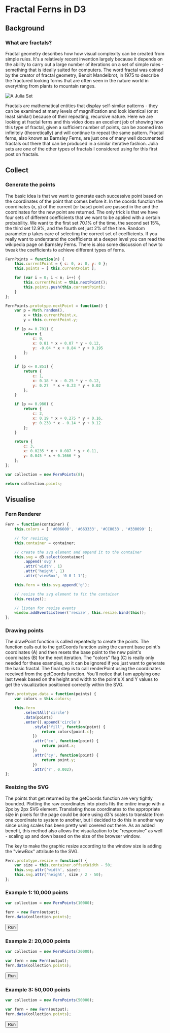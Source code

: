 # Fractal Ferns in D3

## Background

### What are fractals?

Fractal geometry describes how how visual complexity can be created from simple rules.  It's a relatively recent invention largely because it depends on the ability to carry out a large number of iterations on a set of simple rules - something that is ideally suited for computers.  The word fractal was coined by the creator of fractal geometry, Benoit Mandelbrot, in 1975 to describe the fractured looking forms that are often seen in the nature world in everything from plants to mountain ranges.

![A Julia Set](https://upload.wikimedia.org/wikipedia/commons/thumb/b/b1/Julia_set_%28ice%29.png/256px-Julia_set_%28ice%29.png)

Fractals are mathematical entities that display self-similar patterns - they can be examined at many levels of magnification and look identical (or at least similar) because of their repeating, recursive nature.  Here we are looking at fractal ferns and this video does an excellent job of showing how this type of fractal, given a sufficient number of points, can be zoomed into infinitely (theoretically) and will continue to repeat the same pattern.  Fractal ferns, also known as Barnsley Ferns, are just one of many well documented fractals out there that can be produced in a similar iterative fashion.  Julia sets are one of the other types of fractals I considered using for this first post on fractals.

## Collect

### Generate the points

The basic idea is that we want to generate each successive point based on the coordinates of the point that comes before it.  In the coords function the coordinates (x, y) of the current (or base) point are passed in the and the coordinates for the new point are returned.  The only trick is that we have four sets of different coefficients that we want to be applied with a certain probability.  We want to the first set 70.1% of the time, the second set 15%, the third set 12.9%, and the fourth set just 2% of the time.  Random parameter p takes care of selecting the correct set of coefficients.  If you really want to understand the coefficients at a deeper level you can read the wikipedia page on Barnsley Ferns.  There is also some discussion of how to tweak the coefficients to achieve different types of ferns.

```js
FernPoints = function(n) {
    this.currentPoint = { c: 0, x: 0, y: 0 };
    this.points = [ this.currentPoint ];

    for (var i = 0; i < n; i++) {
        this.currentPoint = this.nextPoint();
        this.points.push(this.currentPoint);
    }
};

FernPoints.prototype.nextPoint = function() {
    var p = Math.random(),
        x = this.currentPoint.x,
        y = this.currentPoint.y;

    if (p <= 0.701) {
        return {
            c: 0,
            x: 0.81 * x + 0.07 * y + 0.12,
            y: -0.04 * x + 0.84 * y + 0.195
        };
    }

    if (p <= 0.851) {
        return {
            c: 1,
            x: 0.18 * x - 0.25 * y + 0.12,
            y: 0.27  * x + 0.23 * y + 0.02
        };
    }

    if (p <= 0.980) {
        return {
            c: 2,
            x: 0.19 * x + 0.275 * y + 0.16,
            y: 0.238 * x - 0.14 * y + 0.12
        };
    }

    return {
        c: 3,
        x: 0.0235 * x + 0.087 * y + 0.11,
        y: 0.045 * x + 0.1666 * y
    };
};
```

```js
var collection = new FernPoints(8);

return collection.points;
```

## Visualise

### Fern Renderer

```js
Fern = function(container) {
    this.colors = [ '#006600', '#663333', '#CC0033', '#330099' ];

    // for resizing
    this.container = container;

    // create the svg element and append it to the container
    this.svg = d3.select(container)
        .append('svg')
        .attr('width', 1)
        .attr('height', 1)
        .attr('viewBox', '0 0 1 1');

    this.fern = this.svg.append('g');

    // resize the svg element to fit the container
    this.resize();

    // listen for resize events
    window.addEventListener('resize', this.resize.bind(this));
};
```

### Drawing points

The drawPoint function is called repeatedly to create the points.  The function calls out to the getCoords function using the current base point's coordinates (A) and then resets the base point to the new point's coordinates (B) for the next iteration.  The "colors" flag (C) is really only needed for these examples, so it can be ignored if you just want to generate the basic fractal.  The final step is to call renderPoint using the coordinates received from the getCoords function.  You'll notice that I am applying one last tweak based on the height and width to the point's X and Y values to get the visualization positioned correctly within the SVG.

```js
Fern.prototype.data = function(points) {
    var colors = this.colors;

    this.fern
        .selectAll('circle')
        .data(points)
        .enter().append('circle')
            .style('fill', function(point) {
                return colors[point.c];
            })
            .attr('cx', function(point) {
                return point.x;
            })
            .attr('cy', function(point) {
                return point.y;
            })
            .attr('r', 0.002);
};
```

### Resizing the SVG

The points that get returned by the getCoords function are very tightly bounded.  Plotting the raw coordinates into pixels fits the entire image with a 2px by 2px SVG element. Translating those coordinates to the appropriate size in pixels for the page could be done using d3's scales to translate from one coordinate to system to another, but I decided to do this in another way since using scales has been pretty well covered out there.  As an added benefit, this method also allows the visualization to be "responsive" as well - scaling up and down based on the size of the browser window.

The key to make the graphic resize according to the window size is adding the "viewBox" attribute to the SVG.

```js
Fern.prototype.resize = function() {
    var size = this.container.offsetWidth - 50;
    this.svg.attr('width', size);
    this.svg.attr('height', size / 2 - 50);
};
```

### Example 1: 10,000 points

```js
var collection = new FernPoints(10000);

fern = new Fern(output);
fern.data(collection.points);
```

<button>Run</button>

### Example 2: 20,000 points

```js
var collection = new FernPoints(20000);

var fern = new Fern(output);
fern.data(collection.points);
```

<button>Run</button>

### Example 3: 50,000 points

```js
var collection = new FernPoints(50000);

var fern = new Fern(output);
fern.data(collection.points);
```

<button>Run</button>

